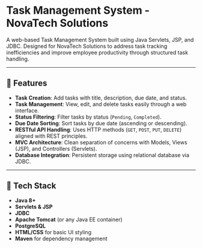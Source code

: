 # Task Management System - NovaTech Solutions

A web-based Task Management System built using Java Servlets, JSP, and JDBC. Designed for NovaTech Solutions to address task tracking inefficiencies and improve employee productivity through structured task handling.

---

## 🚀 Features

- **Task Creation**: Add tasks with title, description, due date, and status.
- **Task Management**: View, edit, and delete tasks easily through a web interface.
- **Status Filtering**: Filter tasks by status (`Pending`, `Completed`).
- **Due Date Sorting**: Sort tasks by due date (ascending or descending).
- **RESTful API Handling**: Uses HTTP methods (`GET`, `POST`, `PUT`, `DELETE`) aligned with REST principles.
- **MVC Architecture**: Clean separation of concerns with Models, Views (JSP), and Controllers (Servlets).
- **Database Integration**: Persistent storage using relational database via JDBC.

---

## 🧰 Tech Stack

- **Java 8+**
- **Servlets & JSP**
- **JDBC**
- **Apache Tomcat** (or any Java EE container)
- **PostgreSQL**
- **HTML/CSS** for basic UI styling
- **Maven** for dependency management

